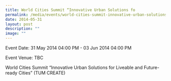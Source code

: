 ```yaml
---
title: World Cities Summit “Innovative Urban Solutions fo
permalink: /media/events/world-cities-summit-innovative-urban-solutions-fo/
date: 2014-05-31
layout: post
description: ""
image: ""
---
```


Event Date: 31 May 2014 04:00 PM - 03 Jun 2014 04:00 PM

Event Venue: TBC

World Cities Summit “Innovative Urban Solutions for Liveable and Future-ready Cities” (TUM CREATE)